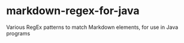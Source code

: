 # markdown-regex-for-java
Various RegEx patterns to match Markdown elements, for use in Java programs
